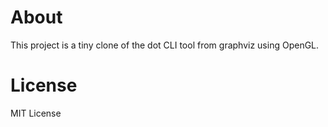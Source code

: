 # About
This project is a tiny clone of the dot CLI tool from graphviz using OpenGL.

# License
MIT License